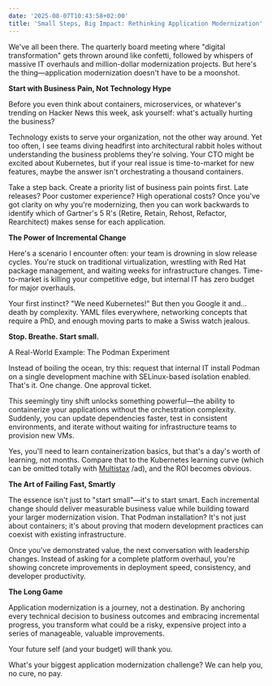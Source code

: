 ```yaml
---
date: '2025-08-07T10:43:58+02:00'
title: 'Small Steps, Big Impact: Rethinking Application Modernization'
---
```

We've all been there. The quarterly board meeting where "digital transformation" gets thrown around like confetti, followed by whispers of massive IT overhauls and million-dollar modernization projects. But here's the thing—application modernization doesn't have to
be a moonshot.

**Start with Business Pain, Not Technology Hype**

Before you even think about containers, microservices, or whatever's trending on Hacker News this week, ask yourself: what's actually hurting the business?

Technology exists to serve your organization, not the other way around. Yet too often, I see teams diving headfirst into architectural rabbit holes without understanding the business problems they're solving. Your CTO might be excited about Kubernetes, but if your
real issue is time-to-market for new features, maybe the answer isn't orchestrating a thousand containers.

Take a step back. Create a priority list of business pain points first. Late releases? Poor customer experience? High operational costs? Once you've got clarity on why you're modernizing, then you can work backwards to identify which of Gartner's 5 R's (Retire,
Retain, Rehost, Refactor, Rearchitect) makes sense for each application.

**The Power of Incremental Change**

Here's a scenario I encounter often: your team is drowning in slow release cycles. You're stuck on traditional virtualization, wrestling with Red Hat package management, and waiting weeks for infrastructure changes. Time-to-market is killing your competitive edge,
but internal IT has zero budget for major overhauls.

Your first instinct? "We need Kubernetes!" But then you Google it and... death by complexity. YAML files everywhere, networking concepts that require a PhD, and enough moving parts to make a Swiss watch jealous.

**Stop. Breathe. Start small.**

A Real-World Example: The Podman Experiment

Instead of boiling the ocean, try this: request that internal IT install Podman on a single development machine with SELinux-based isolation enabled. That's it. One change. One approval ticket.

This seemingly tiny shift unlocks something powerful—the ability to containerize your applications without the orchestration complexity. Suddenly, you can update dependencies faster, test in consistent environments, and iterate without waiting for infrastructure
teams to provision new VMs.

Yes, you'll need to learn containerization basics, but that's a day's worth of learning, not months. Compare that to the Kubernetes learning curve (which can be omitted totally with [Multistax](https://app.multistax.io) /ad), and the ROI becomes obvious.

**The Art of Failing Fast, Smartly**

The essence isn't just to "start small"—it's to start smart. Each incremental change should deliver measurable business value while building toward your larger modernization vision. That Podman installation? It's not just about containers; it's about proving that
modern development practices can coexist with existing infrastructure.

Once you've demonstrated value, the next conversation with leadership changes. Instead of asking for a complete platform overhaul, you're showing concrete improvements in deployment speed, consistency, and developer productivity.

**The Long Game**

Application modernization is a journey, not a destination. By anchoring every technical decision to business outcomes and embracing incremental progress, you transform what could be a risky, expensive project into a series of manageable, valuable improvements.

Your future self (and your budget) will thank you.

What's your biggest application modernization challenge? We can help you, no cure, no pay.
